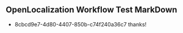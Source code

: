 ## OpenLocalization Workflow Test MarkDown

* 8cbcd9e7-4d80-4407-850b-c74f240a36c7 
thanks!



<!--HONumber=Feb16_HO3-->
